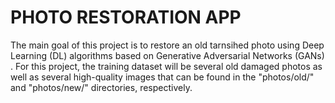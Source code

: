 # PHOTO RESTORATION APP

The main goal of this project is to restore an old tarnsihed photo using Deep Learning (DL) algorithms based on Generative Adversarial Networks (GANs) . For this project, the training dataset will be several old damaged photos as well as several high-quality images that can be found in the "photos/old/" and "photos/new/" directories, respectively.
